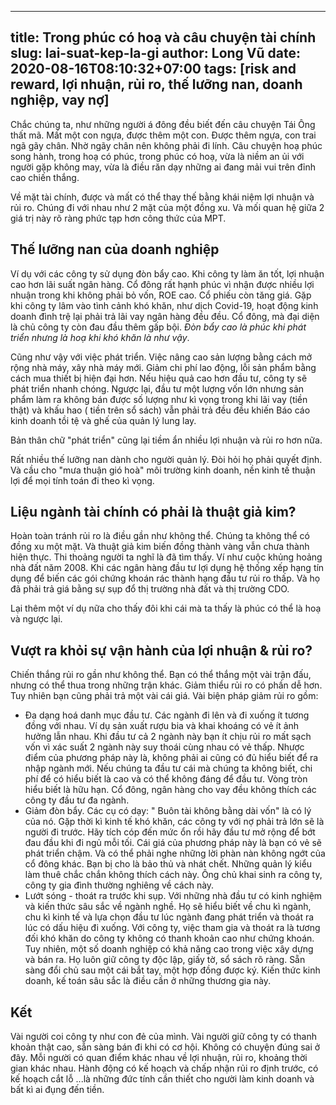
---
title: Trong phúc có hoạ và câu chuyện tài chính 
slug: lai-suat-kep-la-gi
author: Long Vũ
date: 2020-08-16T08:10:32+07:00
tags: [risk and reward, lợi nhuận, rủi ro, thế lưỡng nan, doanh nghiệp, vay nợ]
---


Chắc chúng ta, như những người á đông đều biết đến câu chuyện Tái Ông thất mã. Mất một con ngựa, được thêm một con. Được thêm ngựa, con trai ngã gãy chân. Nhờ ngãy chân nên không phải đi lính. Câu chuyện hoạ phúc song hành, trong hoạ có phúc, trong phúc có hoạ, vừa là niềm an ủi với người gặp không may, vừa là điều răn dạy những ai đang mải vui trên đỉnh cao chiến thắng.

Về mặt tài chính, được và mất có thể thay thế bằng khái niệm lợi nhuận và rủi ro. Chúng đi với nhau như 2 mặt của một đồng xu. Và mối quan hệ giữa 2 giá trị này rõ ràng phức tạp hơn công thức của MPT.

## Thế lưỡng nan của doanh nghiệp  

Ví dụ với các công ty sử dụng đòn bẩy cao. Khi công ty làm ăn tốt, lợi nhuận cao hơn lãi suất ngân hàng. Cổ đông rất hạnh phúc vì nhận được nhiều lợi nhuận trong khi không phải bỏ vốn, ROE cao. Cổ phiếu còn tăng giá. Gặp khi công ty lâm vào tình cảnh khó khăn, như dịch Covid-19, hoạt động kinh doanh đình trệ lại phải trả lãi vay ngân hàng đều đều. Cổ đông, mà đại diện là chủ công ty còn đau đầu thêm gấp bội. _Đòn bẩy cao là phúc khi phát triển nhưng là hoạ khi khó khăn là như vậy_.

Cũng như vậy với việc phát triển. Việc nâng cao sản lượng bằng cách mở rộng nhà máy, xây nhà máy mới. Giảm chi phí lao động, lỗi sản phẩm bằng cách mua thiết bị hiện đại hơn. Nếu hiệu quả cao hơn đầu tư, công ty sẽ phát triển nhanh chóng. Ngược lại, đầu tư một lượng vốn lớn nhưng sản phẩm làm ra không bán được số lượng như kì vọng trong khi lãi vay (tiền thật) và khấu hao ( tiền trên sổ sách) vẫn phải trả đều đều khiến Báo cáo kinh doanh tồi tệ và ghế của quản lý lung lay. 

Bản thân chữ "phát triển" cũng lại tiềm ẩn nhiều lợi nhuận và rủi ro hơn nữa. 

Rất nhiều thế lưỡng nan dành cho người quản lý. Đòi hỏi họ phải quyết định. Và cầu cho "mưa thuận gió hoà" môi trường kinh doanh, nền kinh tế thuận lợi để mọi tính toán đi theo kì vọng.

## Liệu ngành tài chính có phải là thuật giả kim? 

Hoàn toàn tránh rủi ro là điều gần như không thể. Chúng ta không thể có đồng xu một mặt. Và thuật giả kim biến đồng thành vàng vẫn chưa thành hiện thực. Thi thoảng người ta nghĩ là đã tìm thấy. Ví như cuộc khủng hoảng nhà đất năm 2008. Khi các ngân hàng đầu tư lợi dụng hệ thống xếp hạng tín dụng để biến các gói chứng khoán rác thành hạng đầu tư rủi ro thấp. Và họ đã phải trả giá bằng sự sụp đổ thị trường nhà đất và thị trường CDO. 

Lại thêm một ví dụ nữa cho thấy đôi khi cái mà ta thấy là phúc có thể là hoạ và ngược lại.

## Vượt ra khỏi sự vận hành của lợi nhuận & rủi ro? 

Chiến thắng rủi ro gần như không thể. Bạn có thể thắng một vài trận đấu, nhưng có thể thua trong những trận khác. Giảm thiểu rủi ro có phần dễ hơn. Tuy nhiên bạn cũng phải trả một vài cái giá. Vài biện pháp giảm rủi ro gồm: 
- Đa dạng hoá danh mục đầu tư. Các ngành đi lên và đi xuống ít tương đồng với nhau. Ví dụ sản xuất rượu bia và khai khoáng có vẻ ít ảnh hưởng lẫn nhau. Khi đầu tư cả 2 ngành này bạn ít chịu rủi ro mất sạch vốn vì xác suất 2 ngành này suy thoái cùng nhau có vẻ thấp.
Nhược điểm của phương pháp này là, không phải ai cũng có đủ hiểu biết để ra nhập ngành mới. Nếu chúng ta đầu tư cái mà chúng ta không biết, chi phí để có hiểu biết là cao và có thể không đáng để đầu tư. Vòng tròn hiểu biết là hữu hạn. Cổ đông, ngân hàng cho vay đều không thích các công ty đầu tư đa ngành.
- Giảm đòn bẩy. Các cụ có dạy: " Buôn tài không bằng dài vốn" là có lý của nó. Gặp thời kì kinh tế khó khăn, các công ty với nợ phải trả lớn sẽ là người đi trước. Hãy tích cóp đến mức ổn rồi hãy đầu tư mở rộng để bớt đau đầu khi đi ngủ mỗi tối. Cái giá của phương pháp này là bạn có vẻ sẽ phát triển chậm. Và có thể phải nghe những lời phàn nàn không ngớt của cổ đông khác. Bạn bị cho là bảo thủ và nhát chết. Những quản lý kiểu làm thuê chắc chắn không thích cách này. Ông chủ khai sinh ra công ty, công ty gia đình thường nghiêng về cách này.
- Lướt sóng - thoát ra trước khi sụp. Với những nhà đầu tư có kinh nghiệm và kiến thức sâu sắc về ngành nghề. Họ sẽ hiểu biết về chu kì ngành, chu kì kinh tế và lựa chọn đầu tư lúc ngành đang phát triển và thoát ra lúc có dấu hiệu đi xuống. Với công ty, việc tham gia và thoát ra là tương đối khó khăn do công ty không có thanh khoản cao như chứng khoán. Tuy nhiên, một số doanh nghiệp có khả năng cao trong việc xây dựng và bán ra. Họ luôn giữ công ty độc lập, giấy tờ, sổ sách rõ ràng. Sẵn sàng đổi chủ sau một cái bắt tay, một hợp đồng được ký. Kiến thức kinh doanh, kế toán sâu sắc là điều cần ở những thương gia này.

## Kết

Vài người coi công ty như con đẻ của mình. Vài người giữ công ty có thanh khoản thật cao, sẵn sàng bán đi khi có cơ hội. Không có chuyện đúng sai ở đây. Mỗi người có quan điểm khác nhau về lợi nhuận, rủi ro, khoảng thời gian khác nhau. Hành động có kế hoạch và chấp nhận rủi ro định trước, có kế hoạch cắt lỗ ...là những đức tính cần thiết cho người làm kinh doanh và bất kì ai đụng đến tiền.

